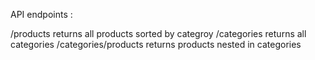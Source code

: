 API endpoints :

/products returns all products sorted by categroy
/categories returns all categories
/categories/products returns products nested in categories
